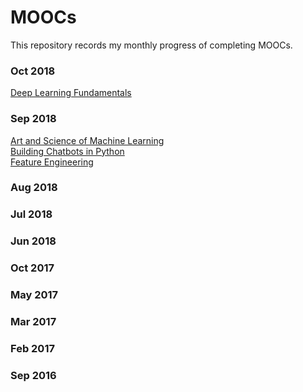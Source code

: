 # MOOCs
This repository records my monthly progress of completing MOOCs.

### Oct 2018

<a href='https://courses.cognitiveclass.ai/certificates/e1c045bd3d21406db44f20afe2bcc977'>Deep Learning Fundamentals</a>

### Sep 2018

<a href='https://www.coursera.org/account/accomplishments/verify/DE3CHXDWN75Q'>Art and Science of Machine Learning</a><br/>
<a href='https://www.datacamp.com/courses/building-chatbots-in-python'>Building Chatbots in Python</a><br/>
<a href='https://www.coursera.org/account/accomplishments/verify/VQ5XFARWR7HG'>Feature Engineering</a>

### Aug 2018

### Jul 2018

### Jun 2018

### Oct 2017

### May 2017

### Mar 2017

### Feb 2017

### Sep 2016
